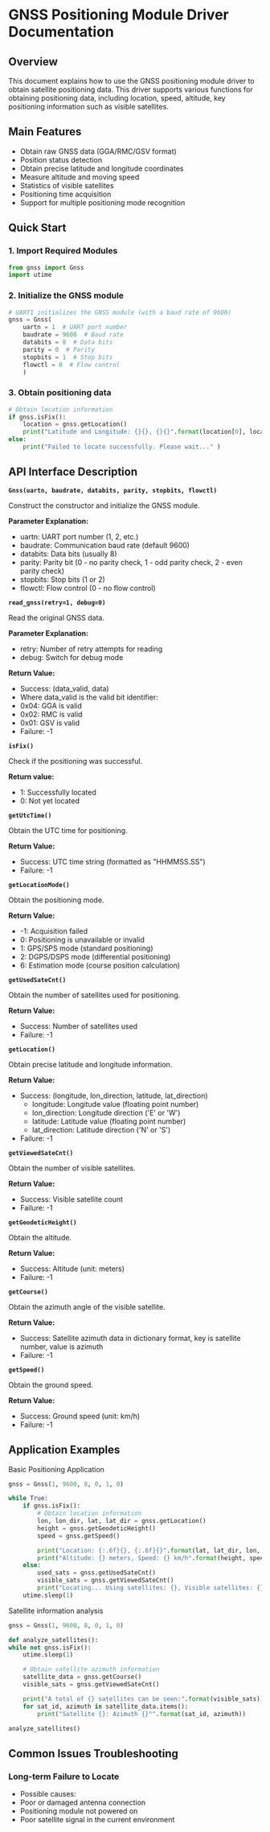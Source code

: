 # GNSS Positioning Module Driver Documentation
## Overview 

This document explains how to use the GNSS positioning module driver to obtain satellite positioning data. This driver supports various functions for obtaining positioning data, including location, speed, altitude, key positioning information such as visible satellites.
## Main Features
- Obtain raw GNSS data (GGA/RMC/GSV format)
- Position status detection
- Obtain precise latitude and longitude coordinates
- Measure altitude and moving speed
- Statistics of visible satellites
- Positioning time acquisition
- Support for multiple positioning mode recognition

## Quick Start
### 1. Import Required Modules 
```python
from gnss import Gnss
import utime
```
### 2. Initialize the GNSS module 

```python
# UART1 initializes the GNSS module (with a baud rate of 9600) 
gnss = Gnss(
    uartn = 1  # UART port number
    baudrate = 9600  # Baud rate
    databits = 8  # Data bits
    parity = 0  # Parity
    stopbits = 1  # Stop bits
    flowctl = 0  # Flow control 
    )
```


### 3. Obtain positioning data 

```python
# Obtain location information 
if gnss.isFix():
    location = gnss.getLocation()
    print("Latitude and Longitude: {}{}, {}{}".format(location[0], location[1], location[2], location[3])) 
else:
    print("Failed to locate successfully. Please wait..." )
```

## API Interface Description 

**`Gnss(uartn, baudrate, databits, parity, stopbits, flowctl)`**


Construct the constructor and initialize the GNSS module. 

**Parameter Explanation:**


- uartn: UART port number (1, 2, etc.)
- baudrate: Communication baud rate (default 9600)
- databits: Data bits (usually 8)
- parity: Parity bit (0 - no parity check, 1 - odd parity check, 2 - even parity check)
- stopbits: Stop bits (1 or 2)
- flowctl: Flow control (0 - no flow control) 

**`read_gnss(retry=1, debug=0)`**


Read the original GNSS data. 

**Parameter Explanation:**


- retry: Number of retry attempts for reading
- debug: Switch for debug mode 

**Return Value:** 

- Success: (data_valid, data)
- Where data_valid is the valid bit identifier:
- 0x04: GGA is valid
- 0x02: RMC is valid
- 0x01: GSV is valid
- Failure: -1 

**`isFix()`**


Check if the positioning was successful. 

**Return value:**

- 1: Successfully located
- 0: Not yet located 

**`getUtcTime()`**


Obtain the UTC time for positioning. 

**Return Value:** 

- Success: UTC time string (formatted as "HHMMSS.SS")
- Failure: -1

**`getLocationMode()`**


Obtain the positioning mode. 

**Return Value:** 

- -1: Acquisition failed
- 0: Positioning is unavailable or invalid
- 1: GPS/SPS mode (standard positioning)
- 2: DGPS/DSPS mode (differential positioning)
- 6: Estimation mode (course position calculation) 

**`getUsedSateCnt()`**


Obtain the number of satellites used for positioning. 

**Return Value:** 

- Success: Number of satellites used
- Failure: -1 

**`getLocation()`**


Obtain precise latitude and longitude information. 

**Return Value:** 

- Success: (longitude, lon_direction, latitude, lat_direction)
  - longitude: Longitude value (floating point number)
  - lon_direction: Longitude direction ('E' or 'W')
  - latitude: Latitude value (floating point number)
  - lat_direction: Latitude direction ('N' or 'S')
- Failure: -1 

**`getViewedSateCnt()`**


Obtain the number of visible satellites. 

**Return Value:** 

- Success: Visible satellite count
- Failure: -1 

**`getGeodeticHeight()`**


Obtain the altitude. 

**Return Value:** 

- Success: Altitude (unit: meters)
- Failure: -1 

**`getCourse()`**


Obtain the azimuth angle of the visible satellite. 

**Return Value:** 

- Success: Satellite azimuth data in dictionary format, key is satellite number, value is azimuth
- Failure: -1 

**`getSpeed()`**


Obtain the ground speed. 

**Return Value:** 

- Success: Ground speed (unit: km/h)
- Failure: -1

## Application Examples
Basic Positioning Application 
```python
gnss = Gnss(1, 9600, 8, 0, 1, 0)

while True:
    if gnss.isFix():
        # Obtain location information 
        lon, lon_dir, lat, lat_dir = gnss.getLocation()
        height = gnss.getGeodeticHeight()
        speed = gnss.getSpeed()

        print("Location: {:.6f}{}, {:.6f}{}".format(lat, lat_dir, lon, lon_dir))
        print("Altitude: {} meters, Speed: {} km/h".format(height, speed)) 
    else:
        used_sats = gnss.getUsedSateCnt()
        visible_sats = gnss.getViewedSateCnt()
        print("Locating... Using satellites: {}, Visible satellites: {}".format(used_sats, visible_sats)) 
    utime.sleep(1)
```



Satellite information analysis 
```python
gnss = Gnss(1, 9600, 8, 0, 1, 0)

def analyze_satellites():
while not gnss.isFix():
    utime.sleep(1)

    # Obtain satellite azimuth information 
    satellite_data = gnss.getCourse()
    visible_sats = gnss.getViewedSateCnt()

    print("A total of {} satellites can be seen:".format(visible_sats)) 
    for sat_id, azimuth in satellite_data.items():
        print("Satellite {}: Azimuth {}°".format(sat_id, azimuth)) 

analyze_satellites()
```

## Common Issues Troubleshooting
### Long-term Failure to Locate 

- Possible causes:
- Poor or damaged antenna connection
- Positioning module not powered on
- Poor satellite signal in the current environment